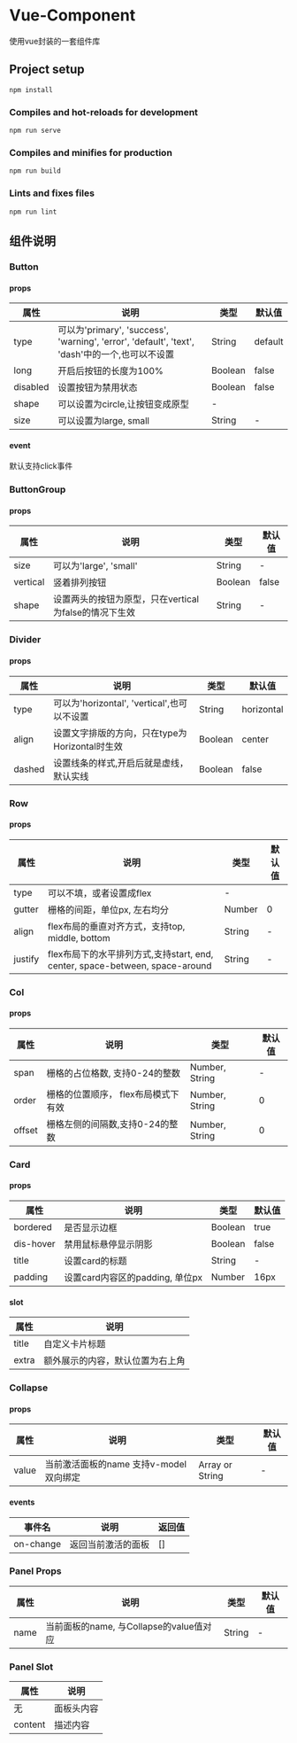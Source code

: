 # Vue-Component
使用vue封装的一套组件库

## Project setup
```
npm install
```

### Compiles and hot-reloads for development
```
npm run serve
```

### Compiles and minifies for production
```
npm run build
```

### Lints and fixes files
```
npm run lint
```


## 组件说明
### Button
#### props
属性|说明|类型|默认值
----|----|----|----|
type|可以为'primary', 'success', 'warning', 'error', 'default', 'text', 'dash'中的一个,也可以不设置|String|default
long|开启后按钮的长度为100%|Boolean|false
disabled|设置按钮为禁用状态|Boolean|false
shape|可以设置为circle,让按钮变成原型|-
size|可以设置为large, small| String| -

#### event
默认支持click事件


### ButtonGroup
#### props
属性|说明|类型|默认值
----|----|----|----|
size|可以为'large', 'small'|String|-
vertical|竖着排列按钮|Boolean|false
shape|设置两头的按钮为原型，只在vertical为false的情况下生效|String| -


### Divider
#### props
属性|说明|类型|默认值
----|----|----|----|
type|可以为'horizontal', 'vertical',也可以不设置|String|horizontal
align|设置文字排版的方向，只在type为Horizontal时生效|Boolean|center
dashed|设置线条的样式,开启后就是虚线，默认实线|Boolean|false

### Row
#### props
属性|说明|类型|默认值
----|----|----|----|
type|可以不填，或者设置成flex|-
gutter|栅格的间距，单位px, 左右均分|Number|0
align|flex布局的垂直对齐方式，支持top, middle, bottom|String|-
justify|flex布局下的水平排列方式,支持start, end, center, space-between, space-around|String|-


### Col
#### props
属性|说明|类型|默认值
----|----|----|----|
span| 栅格的占位格数, 支持0-24的整数|Number, String|-
order| 栅格的位置顺序， flex布局模式下有效| Number, String| 0
offset| 栅格左侧的间隔数,支持0-24的整数| Number, String| 0


### Card
#### props
属性|说明|类型|默认值
----|----|----|----|
bordered| 是否显示边框|Boolean|true
dis-hover| 禁用鼠标悬停显示阴影| Boolean| false
title| 设置card的标题|String| -
padding| 设置card内容区的padding, 单位px| Number| 16px


#### slot
属性|说明|
----|----|
title|自定义卡片标题|
extra|额外展示的内容，默认位置为右上角|

### Collapse
#### props
属性|说明|类型|默认值
----|----|----|----|
value|当前激活面板的name 支持v-model双向绑定|Array or String |-

#### events
事件名|说明|返回值
----|----|----|
on-change|返回当前激活的面板|[]


### Panel Props
属性|说明|类型|默认值
----|----|----|----|
name|当前面板的name, 与Collapse的value值对应|String |-


### Panel Slot
属性|说明
----|----|
无|面板头内容
content|描述内容